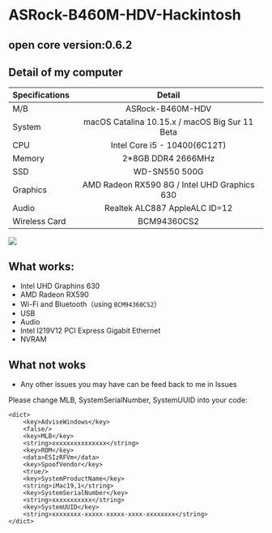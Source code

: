 # ASRock-B460M-HDV-Hackintosh
## open core version:0.6.2

## Detail of my computer

| Specifications |                     Detail                     |
| -------------- | :--------------------------------------------: |
| M/B            |                ASRock-B460M-HDV                |
| System         | macOS Catalina 10.15.x / macOS Big Sur 11 Beta |
| CPU            |          Intel Core i5 - 10400(6C12T)          |
| Memory         |               2*8GB DDR4 2666MHz               |
| SSD            |                 WD-SN550 500G                  |
| Graphics       |  AMD Radeon RX590 8G / Intel UHD Graphics 630  |
| Audio          |         Realtek ALC887 AppleALC ID=12          |
| Wireless Card  |                  BCM94360CS2                   |


![](https://pic.downk.cc/item/5fa517121cd1bbb86ba890e3.png "")



## What works:

- Intel UHD Graphins 630
- AMD Radeon RX590
- Wi-Fi and Bluetooth（using `BCM94360CS2`）
- USB
- Audio
- Intel I219V12 PCI Express Gigabit Ethernet
- NVRAM

## What not woks

- Any other issues you may have can be feed back to me in Issues



Please change MLB, SystemSerialNumber, SystemUUID into your code:

```
<dict>
    <key>AdviseWindows</key>
    <false/>
    <key>MLB</key>
    <string>xxxxxxxxxxxxxxx</string>
    <key>ROM</key>
    <data>ESIzRFVm</data>
    <key>SpoofVendor</key>
    <true/>
    <key>SystemProductName</key>
    <string>iMac19,1</string>
    <key>SystemSerialNumber</key>
    <string>xxxxxxxxxxx</string>
    <key>SystemUUID</key>
    <string>xxxxxxxx-xxxxx-xxxxx-xxxx-xxxxxxxx</string>
</dict>
```

